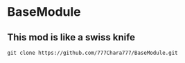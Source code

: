 # BaseModule
## This mod is like a swiss knife

```
git clone https://github.com/777Chara777/BaseModule.git
```